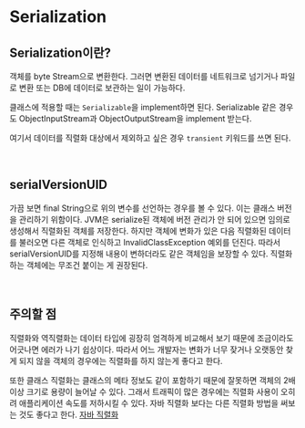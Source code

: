 # Serialization
## Serialization이란?
객체를 byte Stream으로 변환한다. 그러면 변환된 데이터를 네트워크로 넘기거나 파일로 변환 또는 DB에 데이터로 보관하는 일이 가능하다.

클래스에 적용할 때는 `Serializable`을 implement하면 된다.
Serializable 같은 경우도 ObjectInputStream과 ObjectOutputStream을 implement 받는다.

여기서 데이터를 직렬화 대상에서 제외하고 싶은 경우 `transient` 키워드를 쓰면 된다.

<br>

## serialVersionUID
가끔 보면 final String으로 위의 변수를 선언하는 경우를 볼 수 있다.
이는 클래스 버전을 관리하기 위함이다.
JVM은 serialize된 객체에 버전 관리가 안 되어 있으면 임의로 생성해서 직렬화된 객체를 저장한다.
하지만 객체에 변화가 있은 다음 직렬화된 데이터를 불러오면 다른 객체로 인식하고 InvalidClassException 예외를 던진다.
따라서 serialVersionUID를 지정해 내용이 변하더라도 같은 객체임을 보장할 수 있다.
직렬화하는 객체에는 무조건 붙이는 게 권장된다.

<br>

## 주의할 점
직렬화와 역직렬화는 데이터 타입에 굉장히 엄격하게 비교해서 보기 때문에 조금이라도 어긋나면 에러가 나기 쉽상이다.
따라서 어느 개발자는 변화가 너무 잦거나 오랫동안 찾게 되지 않을 객체의 경우에는 직렬화를 하지 않는게 좋다고 한다.

또한 클래스 직렬화는 클래스의 메타 정보도 같이 포함하기 때문에 잘못하면 객체의 2배 이상 크기로 용량이 늘어날 수 있다.
그래서 트래픽이 많은 경우에는 직렬화 사용이 오히려 애플리케이션 속도를 저하시킬 수 있다.
자바 직렬화 보다는 다른 직렬화 방법을 써보는 것도 좋다고 한다.
[자바 직렬화](https://woowabros.github.io/experience/2017/10/17/java-serialize2.html)
